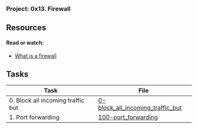 ### Project: 0x13. Firewall

## Resources

#### Read or watch:

* [What is a firewall](https://intranet.alxswe.com/rltoken/vjB4LyHRdtEImzZcuD89ZQ)
## Tasks

| Task | File |
| ---- | ---- |
| 0. Block all incoming traffic but | [0-block_all_incoming_traffic_but](./0-block_all_incoming_traffic_but) |
| 1. Port forwarding | [100-port_forwarding](./100-port_forwarding) |

